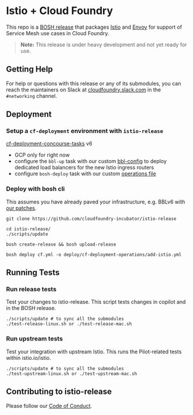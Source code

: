 # Istio + Cloud Foundry

This repo is a [BOSH release](https://github.com/cloudfoundry/bosh) that
packages [Istio](https://istio.io/) and [Envoy](https://github.com/envoyproxy/envoy) for support of Service Mesh use cases in Cloud Foundry.

> **Note:** This release is under heavy development and not yet ready for use.

## Getting Help

For help or questions with this release or any of its submodules, you can reach the maintainers on Slack at [cloudfoundry.slack.com](https://cloudfoundry.slack.com) in the `#networking` channel.

## Deployment

### Setup a `cf-deployment` environment with `istio-release`
[cf-deployment-concourse-tasks](https://github.com/cloudfoundry/cf-deployment-concourse-tasks) v6
- GCP only for right now
- configure the `bbl-up` task with our custom [bbl-config](deploy/bbl-config) to deploy dedicated load balancers for the new Istio ingress routers
- configure `bosh-deploy` task with our custom [operations file](deploy/cf-deployment-operations)

### Deploy with bosh cli

This assumes you have already paved your infrastructure, e.g. BBLv6 with [our patches](deploy/bbl-config).

```
git clone https://github.com/cloudfoundry-incubator/istio-release

cd istio-release/
./scripts/update

bosh create-release && bosh upload-release

bosh deploy cf.yml -o deploy/cf-deployment-operations/add-istio.yml
```


## Running Tests

### Run release tests
Test your changes to istio-release. This script tests changes in copilot and in
the BOSH release.

```
./scripts/update # to sync all the submodules
./test-release-linux.sh or ./test-release-mac.sh
```

### Run upstream tests
Test your integration with upstream Istio. This runs the Pilot-related tests within
istio.io/istio.

```
./scripts/update # to sync all the submodules
./test-upstream-linux.sh or ./test-upstream-mac.sh
```

## Contributing to istio-release
Please follow our [Code of Conduct](https://www.cloudfoundry.org/code-of-conduct/).

